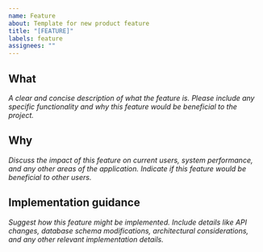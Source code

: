 ```yaml
---
name: Feature
about: Template for new product feature
title: "[FEATURE]"
labels: feature
assignees: ""
---
```


## What

_A clear and concise description of what the feature is. Please include any specific functionality and why this feature would be beneficial to the project._

## Why

_Discuss the impact of this feature on current users, system performance, and any other areas of the application. Indicate if this feature would be beneficial to other users._

## Implementation guidance

_Suggest how this feature might be implemented. Include details like API changes, database schema modifications, architectural considerations, and any other relevant implementation details._
